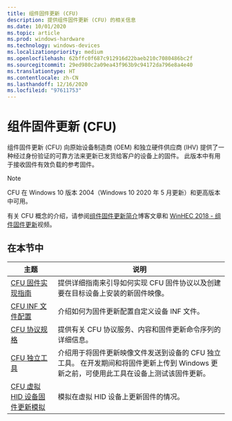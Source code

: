 ```yaml
---
title: 组件固件更新 (CFU)
description: 提供组件固件更新 (CFU) 的相关信息
ms.date: 10/01/2020
ms.topic: article
ms.prod: windows-hardware
ms.technology: windows-devices
ms.localizationpriority: medium
ms.openlocfilehash: 62bffc0f687c912916d22baeb210c7080486bc2f
ms.sourcegitcommit: 29ed980c2a09ea43f963b9c94172da796e8a4e40
ms.translationtype: HT
ms.contentlocale: zh-CN
ms.lasthandoff: 12/16/2020
ms.locfileid: "97611753"
---
```

# <a name="component-firmware-update-cfu"></a>组件固件更新 (CFU)

组件固件更新 (CFU) 向原始设备制造商 (OEM) 和独立硬件供应商 (IHV) 提供了一种经过身份验证的可靠方法来更新已发货给客户的设备上的固件。 此版本中有用于接收固件有效负载的参考固件。

> [!NOTE]
> CFU 在 Windows 10 版本 2004（Windows 10 2020 年 5 月更新）和更高版本中可用。

有关 CFU 概念的介绍，请参阅[组件固件更新简介](https://blogs.windows.com/buildingapps/?p=54456)博客文章和 [WinHEC 2018 - 组件固件更新](https://developer.microsoft.com/windows/hardware/events)视频。

## <a name="in-this-section"></a>在本节中

| 主题 | 说明 |
|--|--|
| [CFU 固件实现指南](cfu-firmware-implementation-guide.md) | 提供详细指南来引导如何实现 CFU 固件协议以及创建要在目标设备上安装的新固件映像。 |
| [CFU INF 文件配置](cfu-inf-configuration.md) | 介绍如何为固件更新配置自定义设备 INF 文件。 |
| [CFU 协议规格](cfu-specification.md) | 提供有关 CFU 协议服务、内容和固件更新命令序列的详细信息。 |
| [CFU 独立工具](cfu-standalone-tool.md) | 介绍用于将固件更新映像文件发送到设备的 CFU 独立工具。 在开发期间和将固件更新上传到 Windows 更新之前，可使用此工具在设备上测试该固件更新。|
| [CFU 虚拟 HID 设备固件更新模拟](cfu-firmware-update-simulation.md) | 模拟在虚拟 HID 设备上更新固件的情况。 |
